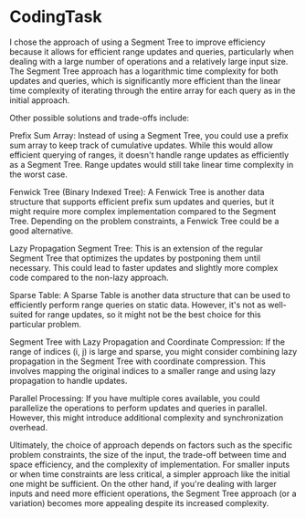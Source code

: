 # CodingTask

I chose the approach of using a Segment Tree to improve efficiency because it allows for efficient range updates and queries, particularly when dealing with a large number of operations and a relatively large input size. The Segment Tree approach has a logarithmic time complexity for both updates and queries, which is significantly more efficient than the linear time complexity of iterating through the entire array for each query as in the initial approach.

Other possible solutions and trade-offs include:

Prefix Sum Array: Instead of using a Segment Tree, you could use a prefix sum array to keep track of cumulative updates. While this would allow efficient querying of ranges, it doesn't handle range updates as efficiently as a Segment Tree. Range updates would still take linear time complexity in the worst case.

Fenwick Tree (Binary Indexed Tree): A Fenwick Tree is another data structure that supports efficient prefix sum updates and queries, but it might require more complex implementation compared to the Segment Tree. Depending on the problem constraints, a Fenwick Tree could be a good alternative.

Lazy Propagation Segment Tree: This is an extension of the regular Segment Tree that optimizes the updates by postponing them until necessary. This could lead to faster updates and slightly more complex code compared to the non-lazy approach.

Sparse Table: A Sparse Table is another data structure that can be used to efficiently perform range queries on static data. However, it's not as well-suited for range updates, so it might not be the best choice for this particular problem.

Segment Tree with Lazy Propagation and Coordinate Compression: If the range of indices (i, j) is large and sparse, you might consider combining lazy propagation in the Segment Tree with coordinate compression. This involves mapping the original indices to a smaller range and using lazy propagation to handle updates.

Parallel Processing: If you have multiple cores available, you could parallelize the operations to perform updates and queries in parallel. However, this might introduce additional complexity and synchronization overhead.

Ultimately, the choice of approach depends on factors such as the specific problem constraints, the size of the input, the trade-off between time and space efficiency, and the complexity of implementation. For smaller inputs or when time constraints are less critical, a simpler approach like the initial one might be sufficient. On the other hand, if you're dealing with larger inputs and need more efficient operations, the Segment Tree approach (or a variation) becomes more appealing despite its increased complexity.
